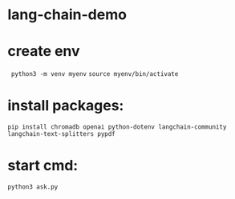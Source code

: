 # lang-chain-demo
# create env 
  ` python3 -m venv myenv`
  `source myenv/bin/activate `
# install packages: 
` pip install chromadb openai python-dotenv langchain-community langchain-text-splitters pypdf `
# start cmd:
`python3 ask.py`
